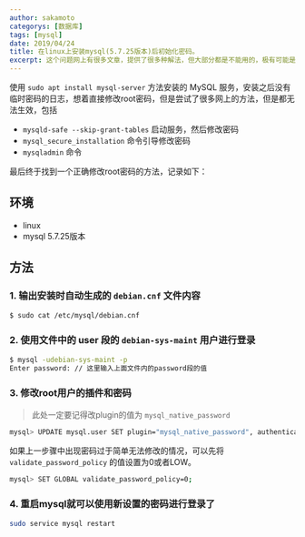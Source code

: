 ```yaml
---
author: sakamoto
categorys: [数据库]
tags: [mysql]
date: 2019/04/24
title: 在linux上安装mysql(5.7.25版本)后初始化密码。
excerpt: 这个问题网上有很多文章，提供了很多种解法，但大部分都是不能用的，极有可能是版本的问题，由于我没在这方面研究很深，也没有深究，下面只是提供一个可行的方法。
---
```

使用 `sudo apt install mysql-server` 方法安装的 MySQL 服务，安装之后没有临时密码的日志，想着直接修改root密码，但是尝试了很多网上的方法，但是都无法生效，包括
- `mysqld-safe --skip-grant-tables` 启动服务，然后修改密码
- `mysql_secure_installation` 命令引导修改密码
- `mysqladmin` 命令

最后终于找到一个正确修改root密码的方法，记录如下：

## 环境
- linux
- mysql 5.7.25版本

## 方法

### 1. 输出安装时自动生成的 `debian.cnf` 文件内容

```bash
$ sudo cat /etc/mysql/debian.cnf
```

### 2. 使用文件中的 user 段的 `debian-sys-maint` 用户进行登录

```bash
$ mysql -udebian-sys-maint -p
Enter password: // 这里输入上面文件内的password段的值
```

### 3. 修改root用户的插件和密码

> 此处一定要记得改plugin的值为 `mysql_native_password`

```bash
mysql> UPDATE mysql.user SET plugin="mysql_native_password", authentication_string=PASSWORD("password") WHERE user="root";
```
如果上一步骤中出现密码过于简单无法修改的情况，可以先将 `validate_password_policy` 的值设置为0或者LOW。

```bash
mysql> SET GLOBAL validate_password_policy=0;
```
### 4. 重启mysql就可以使用新设置的密码进行登录了
```bash
sudo service mysql restart
```
